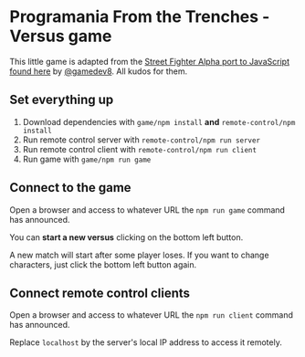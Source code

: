 # Programania From the Trenches - Versus game

This little game is adapted from the [Street Fighter Alpha port to JavaScript found here](https://github.com/gamedev8/js-sfa) by [@gamedev8](https://github.com/gamedev8). All kudos for them.

## Set everything up

1. Download dependencies with ```game/npm install``` **and** ```remote-control/npm install```
1. Run remote control server with ```remote-control/npm run server```
1. Run remote control client with ```remote-control/npm run client```
1. Run game with ```game/npm run game```

## Connect to the game

Open a browser and access to whatever URL the ```npm run game``` command has announced.

You can **start a new versus** clicking on the bottom left button.

A new match will start after some player loses. If you want to change characters, just click the bottom left button again.

## Connect remote control clients

Open a browser and access to whatever URL the ```npm run client``` command has announced.

Replace ```localhost``` by the server's local IP address to access it remotely.

